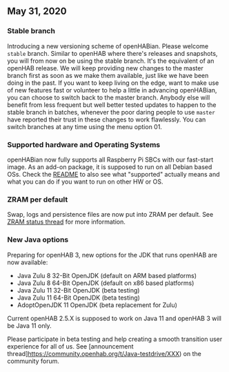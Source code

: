 ## May 31, 2020
### Stable branch
Introducing a new versioning scheme of openHABian. Please welcome `stable` branch.
Similar to openHAB where there's releases and snapshots, you will from now on be using the stable branch. It's the equivalent of an openHAB release.
We will keep providing new changes to the master branch first as soon as we make them available, just like we have been doing in the past. If you want to keep living on the edge, want to make use of new features fast or volunteer to help a little in advancing openHABian, you can choose to switch back to the master branch.
Anybody else will benefit from less frequent but well better tested updates to happen to the stable branch in batches, whenever the poor daring people to use `master` have reported their trust in these changes to work flawlessly.
You can switch branches at any time using the menu option 01.

### Supported hardware and Operating Systems
openHABian now fully supports all Raspberry Pi SBCs with our fast-start image.
As an add-on package, it is supposed to run on all Debian based OSs.
Check the [README](README.md) to also see what "supported" actually means and what you can do if you want to run on other HW or OS.

### ZRAM per default
Swap, logs and persistence files are now put into ZRAM per default.
See [ZRAM status thread](https://community.openhab.org/t/zram-status/80996) for more information.

### New Java options
Preparing for openHAB 3, new options for the JDK that runs openHAB are now available:

 - Java Zulu 8 32-Bit OpenJDK (default on ARM based platforms)
 - Java Zulu 8 64-Bit OpenJDK (default on x86 based platforms)
 - Java Zulu 11 32-Bit OpenJDK (beta testing)
 - Java Zulu 11 64-Bit OpenJDK (beta testing)
 - AdoptOpenJDK 11 OpenJDK (beta replacement for Zulu)

Current openHAB 2.5.X is supposed to work on Java 11 and openHAB 3 will be Java 11 only.

Please participate in beta testing and help creating a smooth transition user experience for all of us. See [announcement thread]https://community.openhab.org/t/Java-testdrive/XXX) on the community forum.

